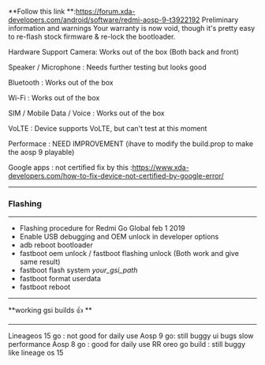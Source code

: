 **Follow this link **:https://forum.xda-developers.com/android/software/redmi-aosp-9-t3922192
Preliminary information and warnings
Your warranty is now void, though it's pretty easy to re-flash stock firmware & re-lock the bootloader.

Hardware Support
Camera: Works out of the box (Both back and front)

Speaker / Microphone : Needs further testing but looks good

Bluetooth : Works out of the box

Wi-Fi : Works out of the box

SIM / Mobile Data / Voice : Works out of the box

VoLTE : Device supports VoLTE, but can't test at this moment

Performace : NEED IMPROVEMENT (ihave to modify the build.prop to make the aosp 9 playable)

Google apps : not certified fix by this :https://www.xda-developers.com/how-to-fix-device-not-certified-by-google-error/
***
### Flashing 

***
* Flashing procedure for Redmi Go Global feb 1 2019
* Enable USB debugging and OEM unlock in developer options
* adb reboot bootloader
* fastboot oem unlock / fastboot flashing unlock (Both work and give same result)
* fastboot flash system _your_gsi_path_
* fastboot format userdata 
* fastboot reboot

***

**working gsi builds 👍 **

***

Lineageos 15 go : not good for daily use
Aosp 9 go: still buggy ui bugs slow performance
Aosp 8 go : good for daily use
RR oreo go build : still buggy like lineage os 15
